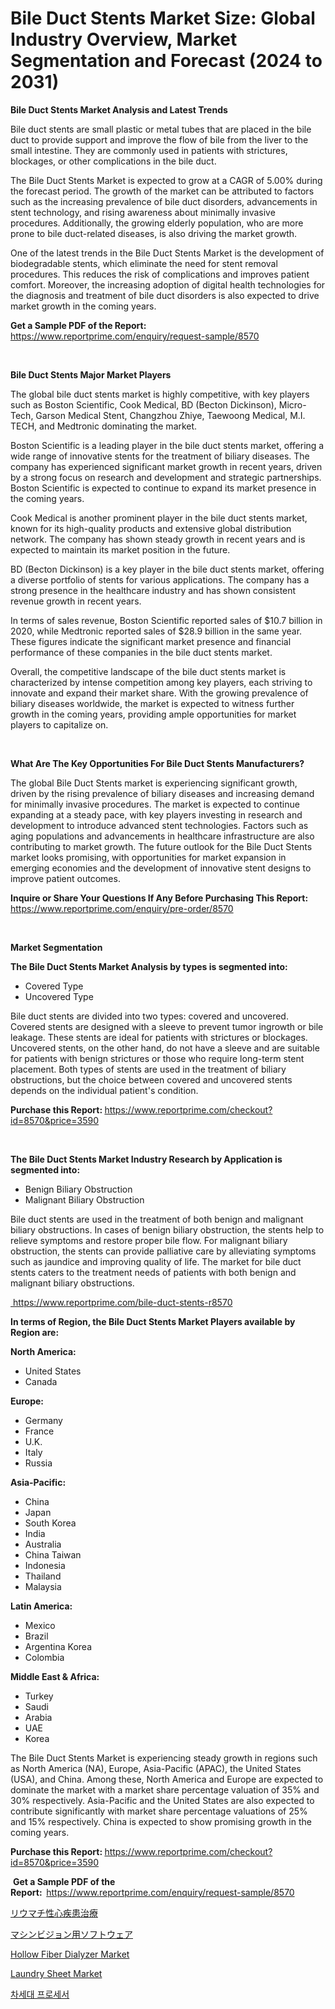 <p><h1>Bile Duct Stents Market Size: Global Industry Overview, Market Segmentation and Forecast (2024 to 2031)</h1></p><p><strong>Bile Duct Stents Market Analysis and Latest Trends</strong></p>
<p><p>Bile duct stents are small plastic or metal tubes that are placed in the bile duct to provide support and improve the flow of bile from the liver to the small intestine. They are commonly used in patients with strictures, blockages, or other complications in the bile duct.</p><p>The Bile Duct Stents Market is expected to grow at a CAGR of 5.00% during the forecast period. The growth of the market can be attributed to factors such as the increasing prevalence of bile duct disorders, advancements in stent technology, and rising awareness about minimally invasive procedures. Additionally, the growing elderly population, who are more prone to bile duct-related diseases, is also driving the market growth.</p><p>One of the latest trends in the Bile Duct Stents Market is the development of biodegradable stents, which eliminate the need for stent removal procedures. This reduces the risk of complications and improves patient comfort. Moreover, the increasing adoption of digital health technologies for the diagnosis and treatment of bile duct disorders is also expected to drive market growth in the coming years.</p></p>
<p><strong>Get a Sample PDF of the Report:&nbsp;</strong> <a href="https://www.reportprime.com/enquiry/request-sample/8570">https://www.reportprime.com/enquiry/request-sample/8570</a></p>
<p>&nbsp;</p>
<p><strong>Bile Duct Stents Major Market Players</strong></p>
<p><p>The global bile duct stents market is highly competitive, with key players such as Boston Scientific, Cook Medical, BD (Becton Dickinson), Micro-Tech, Garson Medical Stent, Changzhou Zhiye, Taewoong Medical, M.I. TECH, and Medtronic dominating the market.</p><p>Boston Scientific is a leading player in the bile duct stents market, offering a wide range of innovative stents for the treatment of biliary diseases. The company has experienced significant market growth in recent years, driven by a strong focus on research and development and strategic partnerships. Boston Scientific is expected to continue to expand its market presence in the coming years.</p><p>Cook Medical is another prominent player in the bile duct stents market, known for its high-quality products and extensive global distribution network. The company has shown steady growth in recent years and is expected to maintain its market position in the future.</p><p>BD (Becton Dickinson) is a key player in the bile duct stents market, offering a diverse portfolio of stents for various applications. The company has a strong presence in the healthcare industry and has shown consistent revenue growth in recent years.</p><p>In terms of sales revenue, Boston Scientific reported sales of $10.7 billion in 2020, while Medtronic reported sales of $28.9 billion in the same year. These figures indicate the significant market presence and financial performance of these companies in the bile duct stents market.</p><p>Overall, the competitive landscape of the bile duct stents market is characterized by intense competition among key players, each striving to innovate and expand their market share. With the growing prevalence of biliary diseases worldwide, the market is expected to witness further growth in the coming years, providing ample opportunities for market players to capitalize on.</p></p>
<p>&nbsp;</p>
<p><strong>What Are The Key Opportunities For Bile Duct Stents Manufacturers?</strong></p>
<p><p>The global Bile Duct Stents market is experiencing significant growth, driven by the rising prevalence of biliary diseases and increasing demand for minimally invasive procedures. The market is expected to continue expanding at a steady pace, with key players investing in research and development to introduce advanced stent technologies. Factors such as aging populations and advancements in healthcare infrastructure are also contributing to market growth. The future outlook for the Bile Duct Stents market looks promising, with opportunities for market expansion in emerging economies and the development of innovative stent designs to improve patient outcomes.</p></p>
<p><strong>Inquire or Share Your Questions If Any Before Purchasing This Report:</strong> <a href="https://www.reportprime.com/enquiry/pre-order/8570">https://www.reportprime.com/enquiry/pre-order/8570</a></p>
<p>&nbsp;</p>
<p><strong>Market Segmentation</strong></p>
<p><strong>The Bile Duct Stents Market Analysis by types is segmented into:</strong></p>
<p><ul><li>Covered Type</li><li>Uncovered Type</li></ul></p>
<p><p>Bile duct stents are divided into two types: covered and uncovered. Covered stents are designed with a sleeve to prevent tumor ingrowth or bile leakage. These stents are ideal for patients with strictures or blockages. Uncovered stents, on the other hand, do not have a sleeve and are suitable for patients with benign strictures or those who require long-term stent placement. Both types of stents are used in the treatment of biliary obstructions, but the choice between covered and uncovered stents depends on the individual patient's condition.</p></p>
<p><strong>Purchase this Report:&nbsp;</strong><a href="https://www.reportprime.com/checkout?id=8570&price=3590">https://www.reportprime.com/checkout?id=8570&price=3590</a></p>
<p>&nbsp;</p>
<p><strong>The Bile Duct Stents Market Industry Research by Application is segmented into:</strong></p>
<p><ul><li>Benign Biliary Obstruction</li><li>Malignant Biliary Obstruction</li></ul></p>
<p><p>Bile duct stents are used in the treatment of both benign and malignant biliary obstructions. In cases of benign biliary obstruction, the stents help to relieve symptoms and restore proper bile flow. For malignant biliary obstruction, the stents can provide palliative care by alleviating symptoms such as jaundice and improving quality of life. The market for bile duct stents caters to the treatment needs of patients with both benign and malignant biliary obstructions.</p></p>
<p><a href="https://www.reportprime.com/bile-duct-stents-r8570">&nbsp;https://www.reportprime.com/bile-duct-stents-r8570</a></p>
<p><strong>In terms of Region, the Bile Duct Stents Market Players available by Region are:</strong></p>
<p>
    <p> <strong> North America: </strong>
        <ul>
            <li>United States</li>
            <li>Canada</li>
        </ul>
        </p> 
    <p> <strong> Europe: </strong>
        <ul>
            <li>Germany</li>
            <li>France</li>
            <li>U.K.</li>
            <li>Italy</li>
            <li>Russia</li>
        </ul>
        </p> 
    <p> <strong> Asia-Pacific: </strong>
        <ul>
            <li>China</li>
            <li>Japan</li>
            <li>South Korea</li>
            <li>India</li>
            <li>Australia</li>
            <li>China Taiwan</li>
            <li>Indonesia</li>
            <li>Thailand</li>
            <li>Malaysia</li>
        </ul>
        </p> 
    <p> <strong> Latin America: </strong>
        <ul>
            <li>Mexico</li>
            <li>Brazil</li>
            <li>Argentina Korea</li>
            <li>Colombia</li>
        </ul>
        </p> 
    <p> <strong> Middle East & Africa: </strong>
        <ul>
            <li>Turkey</li>
            <li>Saudi</li>
            <li>Arabia</li>
            <li>UAE</li>
            <li>Korea</li>
        </ul>
    </p>
    </p>
<p><p>The Bile Duct Stents Market is experiencing steady growth in regions such as North America (NA), Europe, Asia-Pacific (APAC), the United States (USA), and China. Among these, North America and Europe are expected to dominate the market with a market share percentage valuation of 35% and 30% respectively. Asia-Pacific and the United States are also expected to contribute significantly with market share percentage valuations of 25% and 15% respectively. China is expected to show promising growth in the coming years.</p></p>
<p><strong>Purchase this Report: </strong><a href="https://www.reportprime.com/checkout?id=8570&price=3590">https://www.reportprime.com/checkout?id=8570&price=3590</a></p>
<p>&nbsp;<strong>Get a Sample PDF of the Report:&nbsp;&nbsp;</strong><a href="https://www.reportprime.com/enquiry/request-sample/8570">https://www.reportprime.com/enquiry/request-sample/8570</a></p>
<p><strong></strong></p>
<p><p><a href="https://github.com/mm14022023/Market-Research-Report-List-1/blob/main/314910577439.md">リウマチ性心疾患治療</a></p><p><a href="https://github.com/RudySimonis2023/Market-Research-Report-List-1/blob/main/181726877440.md">マシンビジョン用ソフトウェア</a></p><p><a href="https://github.com/Glendatilghmankmgz0rbhwpy/Market-Research-Report-List-2/blob/main/hollow-fiber-dialyzer-market.md">Hollow Fiber Dialyzer Market</a></p><p><a href="https://issuu.com/reportprime-2/docs/laundry-sheet-market-size-2030.pptx">Laundry Sheet Market</a></p><p><a href="https://medium.com/@bartlakin95/%EB%8B%A4%EC%9D%8C-%EC%84%B8%EB%8C%80-%ED%94%84%EB%A1%9C%EC%84%B8%EC%84%9C-%EC%8B%9C%EC%9E%A5-%EA%B2%BD%EC%9F%81-%EB%B6%84%EC%84%9D-%EC%8B%9C%EC%9E%A5-%ED%8A%B8%EB%A0%8C%EB%93%9C-%EB%B0%8F-2031%EB%85%84%EA%B9%8C%EC%A7%80%EC%9D%98-%EC%98%88%EC%B8%A1-b0c17867cbc1">차세대 프로세서</a></p></p>